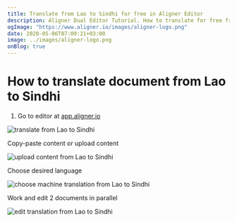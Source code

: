 ```yaml
---
title: Translate from Lao to Sindhi for free in Aligner Editor
description: Aligner Dual Editor Tutorial. How to translate for free from Lao to Sindhi. Aligner is multilingual document management platform. 
ogImage: "https://www.aligner.io/images/aligner-logo.png"
date: 2020-05-06T07:09:21+03:00
image: ../images/aligner-logo.png
onBlog: true
---
```


# How to translate document from Lao to Sindhi

1. Go to editor at [app.aligner.io](https://app.aligner.io "Aligner App web page")

![translate from Lao to Sindhi](../aligner-blank-editor.png "translate from Lao to Sindhi")

Copy-paste content or upload content

![upload content from Lao to Sindhi](../aligner-uploaded-document.png "upload content from Lao to Sindhi")

Choose desired language

![choose machine translation from Lao to Sindhi](../aligner-language-dropdown.png "choose machine translation from Lao to Sindhi")

Work and edit 2 documents in parallel

![edit translation from Lao to Sindhi](../aligner-double-sitded-editor.png "edit translation from Lao to Sindhi")

